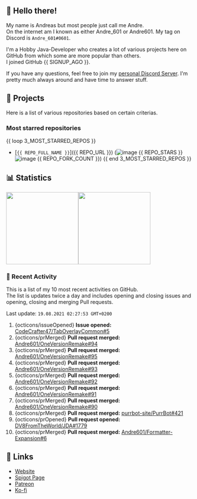 <!-- Links -->
[purr]: https://purrbot.site
[discord]: https://discord.gg/6dazXp6
[website]: https://andre601.ch
[spigot]: https://www.spigotmc.org/resources/authors/56829/
[patreon]: https://patreon.com/andre_601
[ko-fi]: https://ko-fi.com/andre_601

## 👋 Hello there!
My name is Andreas but most people just call me Andre.  
On the internet am I known as either Andre_601 or Andre601. My tag on Discord is `Andre_601#0601`.

I'm a Hobby Java-Developer who creates a lot of various projects here on GitHub from which some are more popular than others.  
I joined GitHub {{ SIGNUP_AGO }}.

If you have any questions, feel free to join my [personal Discord Server][discord]. I'm pretty much always around and have time to answer stuff.

## 📁 Projects
Here is a list of various repositories based on certain criterias.

### Most starred repositories

{{ loop 3_MOST_STARRED_REPOS }}
- [`{{ REPO_FULL_NAME }}`]({{ REPO_URL }}) (![image](https://cdn.jsdelivr.net/gh/Readme-Workflows/Readme-Icons@main/icons/octicons/StarredRepository.svg) {{ REPO_STARS }} ![image](https://cdn.jsdelivr.net/gh/Readme-Workflows/Readme-Icons@main/icons/octicons/ForkedRepository.svg) {{ REPO_FORK_COUNT }})
{{ end 3_MOST_STARRED_REPOS }}

## 📊 Statistics
<img height="195px" src="https://github-readme-stats.vercel.app/api?username=Andre601&show_icons=true&hide_rank=true&title_color=3498db&bg_color=ffffff00&text_color=718096&disable_animations=true"><img height="195px" src="https://github-readme-stats.vercel.app/api/top-langs?username=Andre601&layout=compact&title_color=3498db&bg_color=ffffff00&text_color=718096">

### 📜 Recent Activity
This is a list of my 10 most recent activities on GitHub.  
The list is updates twice a day and includes opening and closing issues and opening, closing and merging Pull requests.

<!--RECENT_ACTIVITY:last_update-->
Last update: `19.08.2021 02:27:53 GMT+0200`
<!--RECENT_ACTIVITY:last_update_end-->
<!--RECENT_ACTIVITY:start-->
1. {octicons/issueOpened} **Issue opened:** [CodeCrafter47/TabOverlayCommon#5](https://github.com/CodeCrafter47/TabOverlayCommon/issues/5)
2. {octicons/prMerged} **Pull request merged:** [Andre601/OneVersionRemake#94](https://github.com/Andre601/OneVersionRemake/pull/94)
3. {octicons/prMerged} **Pull request merged:** [Andre601/OneVersionRemake#95](https://github.com/Andre601/OneVersionRemake/pull/95)
4. {octicons/prMerged} **Pull request merged:** [Andre601/OneVersionRemake#93](https://github.com/Andre601/OneVersionRemake/pull/93)
5. {octicons/prMerged} **Pull request merged:** [Andre601/OneVersionRemake#92](https://github.com/Andre601/OneVersionRemake/pull/92)
6. {octicons/prMerged} **Pull request merged:** [Andre601/OneVersionRemake#91](https://github.com/Andre601/OneVersionRemake/pull/91)
7. {octicons/prMerged} **Pull request merged:** [Andre601/OneVersionRemake#90](https://github.com/Andre601/OneVersionRemake/pull/90)
8. {octicons/prMerged} **Pull request merged:** [purrbot-site/PurrBot#421](https://github.com/purrbot-site/PurrBot/pull/421)
9. {octicons/prOpened} **Pull request opened:** [DV8FromTheWorld/JDA#1779](https://github.com/DV8FromTheWorld/JDA/pull/1779)
10. {octicons/prMerged} **Pull request merged:** [Andre601/Formatter-Expansion#6](https://github.com/Andre601/Formatter-Expansion/pull/6)
<!--RECENT_ACTIVITY:end-->

## 🔗 Links
- [Website]
- [Spigot Page][spigot]
- [Patreon]
- [Ko-fi]
